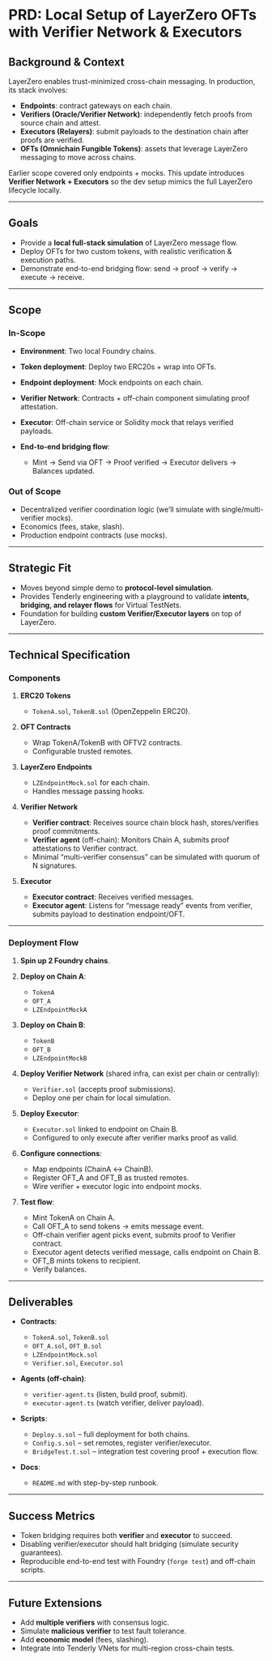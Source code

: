 # PRD: Local Setup of LayerZero OFTs with Verifier Network & Executors

## Background & Context

LayerZero enables trust-minimized cross-chain messaging. In production, its stack involves:

* **Endpoints**: contract gateways on each chain.
* **Verifiers (Oracle/Verifier Network)**: independently fetch proofs from source chain and attest.
* **Executors (Relayers)**: submit payloads to the destination chain after proofs are verified.
* **OFTs (Omnichain Fungible Tokens)**: assets that leverage LayerZero messaging to move across chains.

Earlier scope covered only endpoints + mocks. This update introduces **Verifier Network + Executors** so the dev setup mimics the full LayerZero lifecycle locally.

---

## Goals

* Provide a **local full-stack simulation** of LayerZero message flow.
* Deploy OFTs for two custom tokens, with realistic verification & execution paths.
* Demonstrate end-to-end bridging flow: send → proof → verify → execute → receive.

---

## Scope

### In-Scope

* **Environment**: Two local Foundry chains.
* **Token deployment**: Deploy two ERC20s + wrap into OFTs.
* **Endpoint deployment**: Mock endpoints on each chain.
* **Verifier Network**: Contracts + off-chain component simulating proof attestation.
* **Executor**: Off-chain service or Solidity mock that relays verified payloads.
* **End-to-end bridging flow**:

    * Mint → Send via OFT → Proof verified → Executor delivers → Balances updated.

### Out of Scope

* Decentralized verifier coordination logic (we’ll simulate with single/multi-verifier mocks).
* Economics (fees, stake, slash).
* Production endpoint contracts (use mocks).

---

## Strategic Fit

* Moves beyond simple demo to **protocol-level simulation**.
* Provides Tenderly engineering with a playground to validate **intents, bridging, and relayer flows** for Virtual TestNets.
* Foundation for building **custom Verifier/Executor layers** on top of LayerZero.

---

## Technical Specification

### Components

1. **ERC20 Tokens**

    * `TokenA.sol`, `TokenB.sol` (OpenZeppelin ERC20).

2. **OFT Contracts**

    * Wrap TokenA/TokenB with OFTV2 contracts.
    * Configurable trusted remotes.

3. **LayerZero Endpoints**

    * `LZEndpointMock.sol` for each chain.
    * Handles message passing hooks.

4. **Verifier Network**

    * **Verifier contract**: Receives source chain block hash, stores/verifies proof commitments.
    * **Verifier agent** (off-chain): Monitors Chain A, submits proof attestations to Verifier contract.
    * Minimal “multi-verifier consensus” can be simulated with quorum of N signatures.

5. **Executor**

    * **Executor contract**: Receives verified messages.
    * **Executor agent**: Listens for “message ready” events from verifier, submits payload to destination endpoint/OFT.

---

### Deployment Flow

1. **Spin up 2 Foundry chains**.

2. **Deploy on Chain A**:

    * `TokenA`
    * `OFT_A`
    * `LZEndpointMockA`

3. **Deploy on Chain B**:

    * `TokenB`
    * `OFT_B`
    * `LZEndpointMockB`

4. **Deploy Verifier Network** (shared infra, can exist per chain or centrally):

    * `Verifier.sol` (accepts proof submissions).
    * Deploy one per chain for local simulation.

5. **Deploy Executor**:

    * `Executor.sol` linked to endpoint on Chain B.
    * Configured to only execute after verifier marks proof as valid.

6. **Configure connections**:

    * Map endpoints (ChainA ↔ ChainB).
    * Register OFT\_A and OFT\_B as trusted remotes.
    * Wire verifier + executor logic into endpoint mocks.

7. **Test flow**:

    * Mint TokenA on Chain A.
    * Call OFT\_A to send tokens → emits message event.
    * Off-chain verifier agent picks event, submits proof to Verifier contract.
    * Executor agent detects verified message, calls endpoint on Chain B.
    * OFT\_B mints tokens to recipient.
    * Verify balances.

---

## Deliverables

* **Contracts**:

    * `TokenA.sol`, `TokenB.sol`
    * `OFT_A.sol`, `OFT_B.sol`
    * `LZEndpointMock.sol`
    * `Verifier.sol`, `Executor.sol`

* **Agents (off-chain)**:

    * `verifier-agent.ts` (listen, build proof, submit).
    * `executor-agent.ts` (watch verifier, deliver payload).

* **Scripts**:

    * `Deploy.s.sol` – full deployment for both chains.
    * `Config.s.sol` – set remotes, register verifier/executor.
    * `BridgeTest.t.sol` – integration test covering proof + execution flow.

* **Docs**:

    * `README.md` with step-by-step runbook.

---

## Success Metrics

* Token bridging requires both **verifier** and **executor** to succeed.
* Disabling verifier/executor should halt bridging (simulate security guarantees).
* Reproducible end-to-end test with Foundry (`forge test`) and off-chain scripts.

---

## Future Extensions

* Add **multiple verifiers** with consensus logic.
* Simulate **malicious verifier** to test fault tolerance.
* Add **economic model** (fees, slashing).
* Integrate into Tenderly VNets for multi-region cross-chain tests.
